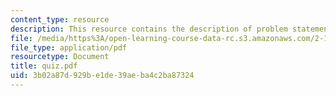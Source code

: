 ```yaml
---
content_type: resource
description: This resource contains the description of problem statements.
file: /media/https%3A/open-learning-course-data-rc.s3.amazonaws.com/2-141-modeling-and-simulation-of-dynamic-systems-fall-2006/3b02a87d929be1de39aeba4c2ba87324_quiz.pdf
file_type: application/pdf
resourcetype: Document
title: quiz.pdf
uid: 3b02a87d-929b-e1de-39ae-ba4c2ba87324
---
```

